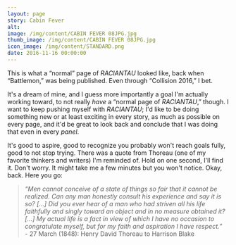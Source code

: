 ```yaml
---
layout: page
story: Cabin Fever
alt:
image: /img/content/CABIN FEVER 08JPG.jpg
thumb_image: /img/content/CABIN FEVER 08JPG.jpg
icon_image: /img/content/STANDARD.png
date: 2016-11-16 00:00:00
---
```



This is what a “normal” page of *RACIANTAU*&nbsp;looked like, back when “Battlemon,” was being published. Even through “Collision 2016,” I bet.

It's a dream of mine, and I guess more importantly a goal I'm actually working toward, to not really *have*&nbsp;a “normal page of *RACIANTAU*,” though. I want to keep pushing myself with *RACIANTAU*; I'd like to be doing something new or at least exciting in every story, as much as possible on every page, and it'd be great to look back and conclude that I was doing that even in every *panel*.

It's good to aspire, good to recognize you probably won't reach goals fully, good to not stop trying. There was a quote from Thoreau (one of my favorite thinkers and writers) I'm reminded of. Hold on one second, I'll find it. Don't worry. It might take me a few minutes but you won't notice. Okay, back. Here you go:

> *“Men cannot conceive of a state of things so fair that it cannot be realized. Can any man honestly consult his experience and say it is so? […] Did you ever hear of a man who had striven all his life faithfully and singly toward an object and in no measure obtained it? […] My actual life is a fact in view of which I have no occasion to congratulate myself, but for my faith and aspiration I have respect.”*
> <br>- 27 March (1848): Henry David Thoreau to Harrison Blake